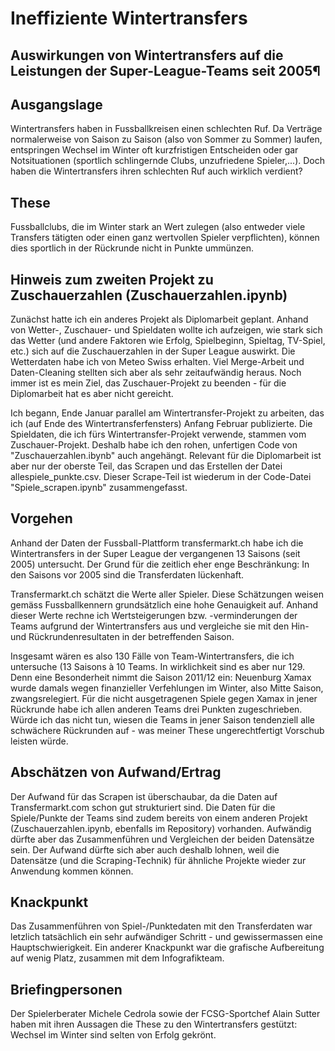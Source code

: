 # Ineffiziente Wintertransfers
## Auswirkungen von Wintertransfers auf die Leistungen der Super-League-Teams seit 2005¶

## Ausgangslage
Wintertransfers haben in Fussballkreisen einen schlechten Ruf. Da Verträge normalerweise von Saison zu Saison (also von Sommer zu Sommer) laufen, entspringen Wechsel im Winter oft kurzfristigen Entscheiden oder gar Notsituationen (sportlich schlingernde Clubs, unzufriedene Spieler,...). Doch haben die Wintertransfers ihren schlechten Ruf auch wirklich verdient? 

## These
Fussballclubs, die im Winter stark an Wert zulegen (also entweder viele Transfers tätigten oder einen ganz wertvollen Spieler verpflichten), können dies sportlich in der Rückrunde nicht in Punkte ummünzen.

## Hinweis zum zweiten Projekt zu Zuschauerzahlen (Zuschauerzahlen.ipynb)
Zunächst hatte ich ein anderes Projekt als Diplomarbeit geplant. Anhand von Wetter-, Zuschauer- und Spieldaten wollte ich aufzeigen, wie stark sich das Wetter (und andere Faktoren wie Erfolg, Spielbeginn, Spieltag, TV-Spiel, etc.) sich auf die Zuschauerzahlen in der Super League auswirkt. Die Wetterdaten habe ich von Meteo Swiss erhalten. Viel Merge-Arbeit und Daten-Cleaning stellten sich aber als sehr zeitaufwändig heraus. Noch immer ist es mein Ziel, das Zuschauer-Projekt zu beenden - für die Diplomarbeit hat es aber nicht gereicht. 

Ich begann, Ende Januar parallel am Wintertransfer-Projekt zu arbeiten, das ich (auf Ende des Wintertransferfensters) Anfang Februar publizierte. Die Spieldaten, die ich fürs Wintertransfer-Projekt verwende, stammen vom Zuschauer-Projekt. Deshalb habe ich den rohen, unfertigen Code von "Zuschauerzahlen.ibynb" auch angehängt. Relevant für die Diplomarbeit ist aber nur der oberste Teil, das Scrapen und das Erstellen der Datei allespiele_punkte.csv. Dieser Scrape-Teil ist wiederum in der Code-Datei "Spiele_scrapen.ipynb" zusammengefasst.


## Vorgehen
Anhand der Daten der Fussball-Plattform transfermarkt.ch habe ich die Wintertransfers in der Super League der vergangenen 13 Saisons (seit 2005) untersucht. Der Grund für die zeitlich eher enge Beschränkung: In den Saisons vor 2005 sind die Transferdaten lückenhaft.

Transfermarkt.ch schätzt die Werte aller Spieler. Diese Schätzungen weisen gemäss Fussballkennern grundsätzlich eine hohe Genauigkeit auf. Anhand dieser Werte rechne ich Wertsteigerungen bzw. -verminderungen der Teams aufgrund der Wintertransfers aus und vergleiche sie mit den Hin- und Rückrundenresultaten in der betreffenden Saison.

Insgesamt wären es also 130 Fälle von Team-Wintertransfers, die ich untersuche (13 Saisons à 10 Teams. In wirklichkeit sind es aber nur 129. Denn eine Besonderheit nimmt die Saison 2011/12 ein: Neuenburg Xamax wurde damals wegen finanzieller Verfehlungen im Winter, also Mitte Saison, zwangsrelegiert. Für die nicht ausgetragenen Spiele gegen Xamax in jener Rückrunde habe ich allen anderen Teams drei Punkten zugeschrieben. Würde ich das nicht tun, wiesen die Teams in jener Saison tendenziell alle schwächere Rückrunden auf - was meiner These ungerechtfertigt Vorschub leisten würde.


## Abschätzen von Aufwand/Ertrag

Der Aufwand für das Scrapen ist überschaubar, da die Daten auf Transfermarkt.com schon gut strukturiert sind. Die Daten für die Spiele/Punkte der Teams sind zudem bereits von einem anderen Projekt (Zuschauerzahlen.ipynb, ebenfalls im Repository) vorhanden. Aufwändig dürfte aber das Zusammenführen und Vergleichen der beiden Datensätze sein. Der Aufwand dürfte sich aber auch deshalb lohnen, weil die Datensätze (und die Scraping-Technik) für ähnliche Projekte wieder zur Anwendung kommen können.

## Knackpunkt
Das Zusammenführen von Spiel-/Punktedaten mit den Transferdaten war letzlich tatsächlich ein sehr aufwändiger Schritt - und gewissermassen eine Hauptschwierigkeit. Ein anderer Knackpunkt war die grafische Aufbereitung auf wenig Platz, zusammen mit dem Infografikteam.

## Briefingpersonen
Der Spielerberater Michele Cedrola sowie der FCSG-Sportchef Alain Sutter haben mit ihren Aussagen die These zu den Wintertransfers gestützt: Wechsel im Winter sind selten von Erfolg gekrönt. 

